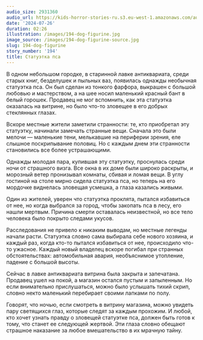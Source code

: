 ```yaml
---
audio_size: 2931360
audio_url: https://kids-horror-stories-ru.s3.eu-west-1.amazonaws.com/audio/194-dog-figurine.mp3
date: '2024-07-26'
duration: 02:26
illustration: /images/194-dog-figurine.jpg
image_source: /images/194-dog-figurine-source.jpg
slug: 194-dog-figurine
story_number: '194'
title: Статуэтка пса
---
```


В одном небольшом городке, в старинной лавке антиквариата, среди старых книг, безделушек и пыльных ваз, появилась однажды необычная статуэтка пса. Он был сделан из тонкого фарфора, выкрашен с большой любовью и мастерством, а на шее носил маленький красный бант в белый горошек. Продавец не мог вспомнить, как эта статуэтка оказалась на витрине, но было что-то зловещее в его добрых стеклянных глазах.

Вскоре местные жители заметили странности: те, кто приобретал эту статуэтку, начинали замечать странные вещи. Сначала это были мелочи — маленькие тени, мелькавшие на периферии зрения, еле слышное поскрипывание половиц. Но с каждым днем эти странности становились все более устрашающими.

Однажды молодая пара, купившая эту статуэтку, проснулась среди ночи от страшного визга. Все окна в их доме были широко раскрыты, и морозный ветер пронизывал комнаты, сбивая и ломая вещи. В углу гостиной на столе мирно сидела статуэтка пса, но теперь на его мордочке виднелась зловещая усмешка, а глаза казались живыми.

Один из жителей, уверен что статуэтка проклята, пытался избавиться от нее, но когда выбрался за город, чтобы закопать пса в лесу, его нашли мертвым. Причина смерти оставалась неизвестной, но все тело человека было покрыто следами укусов.

Расследования не привело к никаким выводам, но местные легенды начали расти. Статуэтка словно сама выбирала себе нового хозяина, и каждый раз, когда кто-то пытался избавиться от нее, происходило что-то ужасное. Каждый новый владелец вскоре погибал при странных обстоятельствах: автомобильная авария, необъяснимое утопление, падение с большой высоты.

Сейчас в лавке антиквариата витрина была закрыта и запечатана. Продавец ушел на покой, а магазин остался пустым и запыленным. Но если внимательно прислушаться, можно было услышать тихий скрип, словно некто маленький перебирает своими лапками по полу.

Говорят, что ночью, если смотреть в витрину магазина, можно увидеть пару светящихся глаз, которые следят за каждым прохожим. И любой, кто хочет узнать правду о зловещей статуэтке пса, должен быть готов к тому, что станет ее следующей жертвой. Эти глаза словно обещают страшное наказание за любое вмешательство в их мрачную тайну.